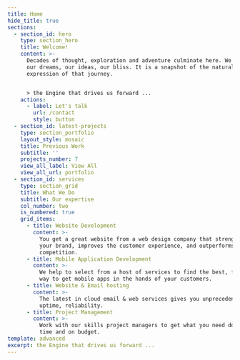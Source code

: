 ```yaml
---
title: Home
hide_title: true
sections:
  - section_id: hero
    type: section_hero
    title: Welcome!
    content: >-
      Decades of thought, exploration and adventure culminate here. We pursue
      our dreams, our ideas, our bliss. It is a snapshot of the natural
      expression of that journey.


      > the Engine that drives us forward ...
    actions:
      - label: Let's talk
        url: /contact
        style: button
  - section_id: latest-projects
    type: section_portfolio
    layout_style: mosaic
    title: Previous Work
    subtitle: ''
    projects_number: 7
    view_all_label: View All
    view_all_url: portfolio
  - section_id: services
    type: section_grid
    title: What We Do
    subtitle: Our expertise
    col_number: two
    is_numbered: true
    grid_items:
      - title: Website Development
        content: >-
          You get a great website from a web design company that strengthens
          your brand, improves the customer experience, and outperforms your
          competition. 
      - title: Mobile Application Development
        content: >-
          We help to select from a host of services to find the best, fastest
          way to get mobile apps in the hands of your customers. 
      - title: Website & Email hosting
        content: >-
          The latest in cloud email & web services gives you unprecedented
          uptime, reliability.
      - title: Project Management
        content: >-
          Work with our skills project managers to get what you need done, on
          time and on budget.
template: advanced
excerpt: the Engine that drives us forward ...
---
```

